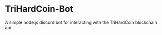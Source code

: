 # TriHardCoin-Bot
A simple node.js discord bot for interacting with the TriHardCoin blockchain api. 
